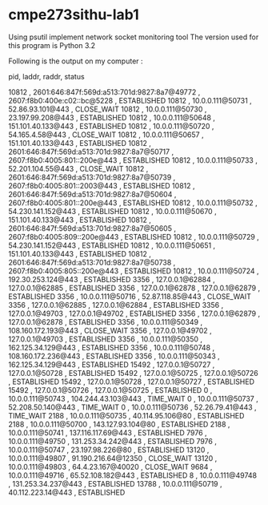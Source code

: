 # cmpe273sithu-lab1
Using psutil implement network socket monitoring tool
The version used for this program is Python 3.2

Following is the output on my computer :

pid, laddr, raddr, status


10812 , 2601:646:847f:569d:a513:701d:9827:8a7@49772 , 2607:f8b0:400e:c02::bc@5228 , ESTABLISHED
10812 , 10.0.0.111@50731 , 52.86.93.101@443 , CLOSE_WAIT
10812 , 10.0.0.111@50730 , 23.197.99.208@443 , ESTABLISHED
10812 , 10.0.0.111@50648 , 151.101.40.133@443 , ESTABLISHED
10812 , 10.0.0.111@50720 , 54.165.4.58@443 , CLOSE_WAIT
10812 , 10.0.0.111@50657 , 151.101.40.133@443 , ESTABLISHED
10812 , 2601:646:847f:569d:a513:701d:9827:8a7@50717 , 2607:f8b0:4005:801::200e@443 , ESTABLISHED
10812 , 10.0.0.111@50733 , 52.201.104.55@443 , CLOSE_WAIT
10812 , 2601:646:847f:569d:a513:701d:9827:8a7@50739 , 2607:f8b0:4005:801::2003@443 , ESTABLISHED
10812 , 2601:646:847f:569d:a513:701d:9827:8a7@50604 , 2607:f8b0:4005:801::200e@443 , ESTABLISHED
10812 , 10.0.0.111@50732 , 54.230.141.152@443 , ESTABLISHED
10812 , 10.0.0.111@50670 , 151.101.40.133@443 , ESTABLISHED
10812 , 2601:646:847f:569d:a513:701d:9827:8a7@50605 , 2607:f8b0:4005:809::200e@443 , ESTABLISHED
10812 , 10.0.0.111@50729 , 54.230.141.152@443 , ESTABLISHED
10812 , 10.0.0.111@50651 , 151.101.40.133@443 , ESTABLISHED
10812 , 2601:646:847f:569d:a513:701d:9827:8a7@50738 , 2607:f8b0:4005:805::200e@443 , ESTABLISHED
10812 , 10.0.0.111@50724 , 192.30.253.124@443 , ESTABLISHED
3356 , 127.0.0.1@62884 , 127.0.0.1@62885 , ESTABLISHED
3356 , 127.0.0.1@62878 , 127.0.0.1@62879 , ESTABLISHED
3356 , 10.0.0.111@50716 , 52.87.118.85@443 , CLOSE_WAIT
3356 , 127.0.0.1@62885 , 127.0.0.1@62884 , ESTABLISHED
3356 , 127.0.0.1@49703 , 127.0.0.1@49702 , ESTABLISHED
3356 , 127.0.0.1@62879 , 127.0.0.1@62878 , ESTABLISHED
3356 , 10.0.0.111@50349 , 108.160.172.193@443 , CLOSE_WAIT
3356 , 127.0.0.1@49702 , 127.0.0.1@49703 , ESTABLISHED
3356 , 10.0.0.111@50350 , 162.125.34.129@443 , ESTABLISHED
3356 , 10.0.0.111@50748 , 108.160.172.236@443 , ESTABLISHED
3356 , 10.0.0.111@50343 , 162.125.34.129@443 , ESTABLISHED
15492 , 127.0.0.1@50727 , 127.0.0.1@50728 , ESTABLISHED
15492 , 127.0.0.1@50725 , 127.0.0.1@50726 , ESTABLISHED
15492 , 127.0.0.1@50728 , 127.0.0.1@50727 , ESTABLISHED
15492 , 127.0.0.1@50726 , 127.0.0.1@50725 , ESTABLISHED
0 , 10.0.0.111@50743 , 104.244.43.103@443 , TIME_WAIT
0 , 10.0.0.111@50737 , 52.208.50.140@443 , TIME_WAIT
0 , 10.0.0.111@50736 , 52.26.79.41@443 , TIME_WAIT
2188 , 10.0.0.111@50735 , 40.114.95.106@80 , ESTABLISHED
2188 , 10.0.0.111@50700 , 143.127.93.104@80 , ESTABLISHED
2188 , 10.0.0.111@50741 , 137.116.117.69@443 , ESTABLISHED
7976 , 10.0.0.111@49750 , 131.253.34.242@443 , ESTABLISHED
7976 , 10.0.0.111@50747 , 23.197.98.226@80 , ESTABLISHED
13120 , 10.0.0.111@49807 , 91.190.216.64@12350 , CLOSE_WAIT
13120 , 10.0.0.111@49803 , 64.4.23.167@40020 , CLOSE_WAIT
9684 , 10.0.0.111@49716 , 65.52.108.182@443 , ESTABLISHED
8 , 10.0.0.111@49748 , 131.253.34.237@443 , ESTABLISHED
13788 , 10.0.0.111@50719 , 40.112.223.14@443 , ESTABLISHED
